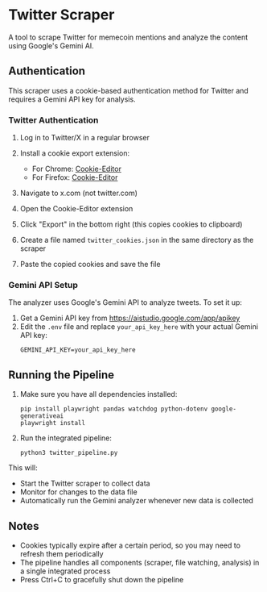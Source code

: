 # Twitter Scraper

A tool to scrape Twitter for memecoin mentions and analyze the content using Google's Gemini AI.

## Authentication

This scraper uses a cookie-based authentication method for Twitter and requires a Gemini API key for analysis.

### Twitter Authentication

1. Log in to Twitter/X in a regular browser
2. Install a cookie export extension:
   - For Chrome: [Cookie-Editor](https://chrome.google.com/webstore/detail/cookie-editor/hlkenndednhfkekhgcdicdfddnkalmdm)
   - For Firefox: [Cookie-Editor](https://addons.mozilla.org/en-US/firefox/addon/cookie-editor/)

3. Navigate to x.com (not twitter.com)
4. Open the Cookie-Editor extension
5. Click "Export" in the bottom right (this copies cookies to clipboard)
6. Create a file named `twitter_cookies.json` in the same directory as the scraper
7. Paste the copied cookies and save the file

### Gemini API Setup

The analyzer uses Google's Gemini API to analyze tweets. To set it up:

1. Get a Gemini API key from https://aistudio.google.com/app/apikey
2. Edit the `.env` file and replace `your_api_key_here` with your actual Gemini API key:
   ```
   GEMINI_API_KEY=your_api_key_here
   ```

## Running the Pipeline

1. Make sure you have all dependencies installed:
   ```
   pip install playwright pandas watchdog python-dotenv google-generativeai
   playwright install
   ```

2. Run the integrated pipeline:
   ```
   python3 twitter_pipeline.py
   ```

This will:
- Start the Twitter scraper to collect data
- Monitor for changes to the data file
- Automatically run the Gemini analyzer whenever new data is collected

## Notes

- Cookies typically expire after a certain period, so you may need to refresh them periodically
- The pipeline handles all components (scraper, file watching, analysis) in a single integrated process
- Press Ctrl+C to gracefully shut down the pipeline 